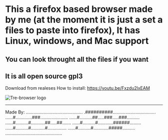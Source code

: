<h1>This a firefox based browser made by me (at the moment it is just a set a files to paste into firefox), 
It has Linux, windows, and Mac support</h1>
<h2>You can look throught all the files if you want</h2>

<h2>It is all open source gpl3</h2>


Download from realeses
How to install: https://youtu.be/Fxzdu2lxEAM



![Tre-browser logo](https://github.com/Tre-brock/Tre-Browser/assets/152460754/c5130363-1137-4104-98bb-b01507b495a1)


<hr>

Made By:
.............................................
.##########..................................
......#.............###......................
......#..........##.....###.....###..........
......#..........#...........##.....##.......
......#..........#............######.........
......#..........#...........#...............
......#..........#............#####..........
.............................................
